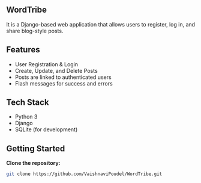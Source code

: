 ## WordTribe
It is a Django-based web application that allows users to register, log in, and share blog-style posts.

## Features

-  User Registration & Login
-  Create, Update, and Delete Posts
-  Posts are linked to authenticated users
-  Flash messages for success and errors

## Tech Stack

-  Python 3
-  Django
-  SQLite (for development)

## Getting Started

 **Clone the repository:**
   ```bash
   git clone https://github.com/VaishnaviPoudel/WordTribe.git
